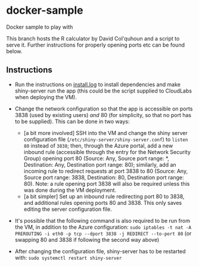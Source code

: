 # docker-sample
Docker sample to play with

This branch hosts the R calculator by David Col'quhoun and a script to serve it. Further instructions for properly opening ports etc can be found below.

## Instructions

- Run the instructions on [install.log](install.log) to install dependencies and make shiny-server run the app (this could be the script supplied to CloudLabs when deploying the VM).
- Change the network configuration so that the app is accessible on ports 3838 (used by existing users) *and* 80 (for simplicity, so that no port has to be supplied). This can be done in two ways:
  - \[a bit more involved\] SSH into the VM and change the shiny server configuration file (`/etc/shiny-server/shiny-server.conf`) to `listen 80` instead of `3838`; then, through the Azure portal, add a new inbound rule (accessible through the entry for the Network Security Group) opening port 80 (Source: Any, Source port range: \*, Destination: Any, Destination port range: 80); similarly, add an incoming rule to redirect requests at port 3838 to 80 (Source: Any, Source port range: 3838, Destination: 80, Destination port range: 80). Note: a rule opening port 3838 will also be required unless this was done during the VM deployment.
  - \[a bit simpler\] Set up an inbound rule redirecting port 80 to 3838, and additional rules opening ports 80 and 3838. This only saves editing the server configuration file.
 
 - It's possible that the following command is also required to be run from the VM, in addition to the Azure configuration:
 `sudo iptables -t nat -A PREROUTING -i eth0 -p tcp --dport 3838 -j REDIRECT --to-port 80`
 (or swapping 80 and 3838 if following the second way above)

- After changing the configuration file, shiny-server has to be restarted with:
`sudo systemctl restart shiny-server`
